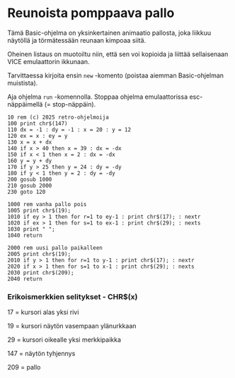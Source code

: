 # Reunoista pomppaava pallo

Tämä Basic-ohjelma on yksinkertainen animaatio pallosta, joka liikkuu näytöllä ja törmätessään reunaan kimpoaa siitä.

Oheinen listaus on muotoiltu niin, että sen voi kopioida ja liittää sellaisenaan VICE emulaattorin ikkunaan.

Tarvittaessa kirjoita ensin `new` -komento (poistaa aiemman Basic-ohjelman muistista).

Aja ohjelma `run` -komennolla. Stoppaa ohjelma emulaattorissa esc-näppäimellä (= stop-näppäin).


```
10 rem (c) 2025 retro-ohjelmoija
100 print chr$(147)
110 dx = -1 : dy = -1 : x = 20 : y = 12
120 ex = x : ey = y
130 x = x + dx
140 if x > 40 then x = 39 : dx = -dx
150 if x < 1 then x = 2 : dx = -dx
160 y = y + dy
170 if y > 25 then y = 24 : dy = -dy
180 if y < 1 then y = 2 : dy = -dy
200 gosub 1000
210 gosub 2000
230 goto 120

1000 rem vanha pallo pois
1005 print chr$(19);
1010 if ey > 1 then for r=1 to ey-1 : print chr$(17); : nextr
1020 if ex > 1 then for s=1 to ex-1 : print chr$(29); : nexts
1030 print " ";
1040 return

2000 rem uusi pallo paikalleen
2005 print chr$(19);
2010 if y > 1 then for r=1 to y-1 : print chr$(17); : nextr
2020 if x > 1 then for s=1 to x-1 : print chr$(29); : nexts
2030 print chr$(209);
2040 return

```

### Erikoismerkkien selitykset - CHR$(x)

17 = kursori alas yksi rivi

19 = kursori näytön vasempaan ylänurkkaan

29 = kursori oikealle yksi merkkipaikka

147 = näytön tyhjennys

209 = pallo


